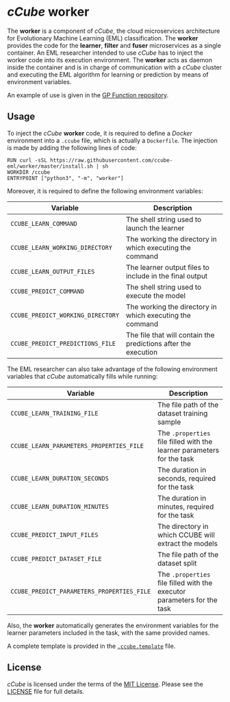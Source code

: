 # *cCube* worker

The **worker** is a component of *cCube*, the cloud microservices architecture for Evolutionary Machine Learning (EML) classification.
The **worker** provides the code for the **learner**, **filter** and **fuser** microservices as a single container.
An EML researcher intended to use *cCube* has to inject the worker code into its execution environment.
The **worker** acts as daemon inside the container and is in charge of communication with a *cCube* cluster and executing the EML algorithm for learning or prediction by means of environment variables.

An example of use is given in the [GP Function repository](https://github.com/ccube-eml/gpfunction).

## Usage

To inject the *cCube* **worker** code, it is required to define a *Docker* environment into a `.ccube` file, which is actually a `Dockerfile`.
The injection is made by adding the following lines of code:

```docker
RUN curl -sSL https://raw.githubusercontent.com/ccube-eml/worker/master/install.sh | sh
WORKDIR /ccube
ENTRYPOINT ["python3", "-m", "worker"]
```

Moreover, it is required to define the following environment variables:

| Variable | Description |
| --- | --- |
| `CCUBE_LEARN_COMMAND` | The shell string used to launch the learner |
| `CCUBE_LEARN_WORKING_DIRECTORY` | The working the directory in which executing the command |
| `CCUBE_LEARN_OUTPUT_FILES` | The learner output files to include in the final output |
| `CCUBE_PREDICT_COMMAND` | The shell string used to execute the model |
| `CCUBE_PREDICT_WORKING_DIRECTORY` | The working the directory in which executing the command |
| `CCUBE_PREDICT_PREDICTIONS_FILE` | The file that will contain the predictions after the execution |

The EML researcher can also take advantage of the following environment variables that *cCube* automatically fills while running:

| Variable | Description |
| --- | --- |
| `CCUBE_LEARN_TRAINING_FILE` | The file path of the dataset training sample |
| `CCUBE_LEARN_PARAMETERS_PROPERTIES_FILE` | The `.properties` file filled with the learner parameters for the task |
| `CCUBE_LEARN_DURATION_SECONDS` | The duration in seconds, required for the task |
| `CCUBE_LEARN_DURATION_MINUTES` | The duration in minutes, required for the task |
| `CCUBE_PREDICT_INPUT_FILES` | The directory in which CCUBE will extract the models
| `CCUBE_PREDICT_DATASET_FILE` | The file path of the dataset split
| `CCUBE_PREDICT_PARAMETERS_PROPERTIES_FILE` | The `.properties` file filled with the executor parameters for the task

Also, the **worker** automatically generates the environment variables for the learner parameters included in the task, with the same provided names.

A complete template is provided in the [`.ccube.template`](.ccube.template) file.

## License

*cCube* is licensed under the terms of the [MIT License](https://opensource.org/licenses/MIT).
Please see the [LICENSE](LICENSE.md) file for full details.
